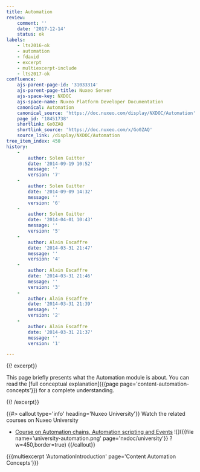 ```yaml
---
title: Automation
review:
    comment: ''
    date: '2017-12-14'
    status: ok
labels:
    - lts2016-ok
    - automation
    - fdavid
    - excerpt
    - multiexcerpt-include
    - lts2017-ok
confluence:
    ajs-parent-page-id: '31033314'
    ajs-parent-page-title: Nuxeo Server
    ajs-space-key: NXDOC
    ajs-space-name: Nuxeo Platform Developer Documentation
    canonical: Automation
    canonical_source: 'https://doc.nuxeo.com/display/NXDOC/Automation'
    page_id: '18451738'
    shortlink: Go0ZAQ
    shortlink_source: 'https://doc.nuxeo.com/x/Go0ZAQ'
    source_link: /display/NXDOC/Automation
tree_item_index: 450
history:
    -
        author: Solen Guitter
        date: '2014-09-19 10:52'
        message: ''
        version: '7'
    -
        author: Solen Guitter
        date: '2014-09-09 14:32'
        message: ''
        version: '6'
    -
        author: Solen Guitter
        date: '2014-04-01 10:43'
        message: ''
        version: '5'
    -
        author: Alain Escaffre
        date: '2014-03-31 21:47'
        message: ''
        version: '4'
    -
        author: Alain Escaffre
        date: '2014-03-31 21:46'
        message: ''
        version: '3'
    -
        author: Alain Escaffre
        date: '2014-03-31 21:39'
        message: ''
        version: '2'
    -
        author: Alain Escaffre
        date: '2014-03-31 21:37'
        message: ''
        version: '1'

---
```

{{! excerpt}}

This page briefly presents what the Automation module is about. You can read the [full conceptual explanation]({{page page='content-automation-concepts'}}) for a complete understanding.

{{! /excerpt}}

{{#> callout type='info' heading='Nuxeo University'}}
Watch the related courses on Nuxeo University
- [Course on Automation chains, Automation scripting and Events](https://university.nuxeo.com/learn/public/course/view/elearning/46/automation-chains-automation-scripting-and-events)
![]({{file name='university-automation.png' page='nxdoc/university'}} ?w=450,border=true)
{{/callout}}

{{{multiexcerpt 'AutomationIntroduction' page='Content Automation Concepts'}}}
